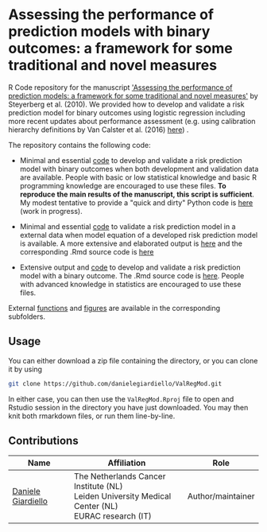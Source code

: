 # Assessing the performance of prediction models with binary outcomes: a framework for some traditional and novel measures 

R Code repository for the manuscript ['Assessing the performance of prediction models: a framework for some traditional and novel measures'](https://journals.lww.com/epidem/Fulltext/2010/01000/Assessing_the_Performance_of_Prediction_Models__A.22.aspx) by Steyerberg et al. (2010). We provided how to develop and validate a risk prediction model for binary outcomes using logistic regression including more recent updates about performance assessment (e.g. using calibration hierarchy definitions by Van Calster et al. (2016) [here](https://www.sciencedirect.com/science/article/pii/S0895435615005818)) .



The repository contains the following code:  

+ Minimal and essential [code](https://github.com/danielegiardiello/ValLogRegMod/blob/main/01_PredLogReg_minimal.R) to develop and validate a risk prediction model with binary outcomes when both development and validation data are available. People with basic or low statistical knowledge and basic R programming knowledge are encouraged to use these files. **To reproduce the main results of the manuscript, this script is sufficient**.  My modest tentative to provide a "quick and dirty"  Python code is [here](https://github.com/danielegiardiello/ValLogRegMod/blob/main/01_PredLogReg_minimal.py) (work in progress).  

+ Minimal and essential [code](https://github.com/danielegiardiello/ValLogRegMod/blob/main/02_PredLogReg_minimal.R) to validate a risk prediction model in a external data when model equation of a developed risk prediction model is available. A more extensive and elaborated output is [here](https://github.com/danielegiardiello/ValLogRegMod/blob/main/02_PredLogReg.md) and the corresponding .Rmd source code is [here](https://github.com/danielegiardiello/ValLogRegMod/blob/main/02_PredLogReg.Rmd)

+ Extensive output and [code](https://github.com/danielegiardiello/ValLogRegMod/blob/main/03_PredLogReg.md) to develop and validate a risk prediction model with a binary outcome. The .Rmd source code is [here](https://github.com/danielegiardiello/ValLogRegMod/blob/main/03_PredLogReg.Rmd). People with advanced knowledge in statistics are encouraged to use these files.

External [functions](https://github.com/danielegiardiello/ValLogRegMod/tree/main/Functions) and [figures](https://github.com/danielegiardiello/ValLogRegMod/tree/main/imgs) are available in the corresponding subfolders.  


## Usage

You can either download a zip file containing the directory, or you can clone it by using

```bash
git clone https://github.com/danielegiardiello/ValRegMod.git
```

In either case, you can then use the `ValRegMod.Rproj` file to open
and Rstudio session in the directory you have just downloaded. You may then knit
both rmarkdown files, or run them line-by-line.


## Contributions

| Name                                                         | Affiliation                           | Role                  |
| ------------------------------------------------------------ | ------------------------------------- | ----------------------|
| [Daniele Giardiello](https://github.com/danielegiardiello/)  | The Netherlands Cancer Institute (NL) <br /> Leiden University Medical Center (NL) <br /> EURAC research (IT) | Author/maintainer     |



